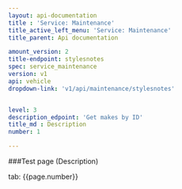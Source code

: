 ```yaml
---
layout: api-documentation
title : 'Service: Maintenance'
title_active_left_menu: 'Service: Maintenance'
title_parent: Api documentation

amount_version: 2
title-endpoint: stylesnotes
spec: service_maintenance
version: v1
api: vehicle
dropdown-link: 'v1/api/maintenance/stylesnotes'


level: 3
description_edpoint: 'Get makes by ID'
title_md : Description
number: 1

---
```



###Test page (Description)

tab: {{page.number}}

